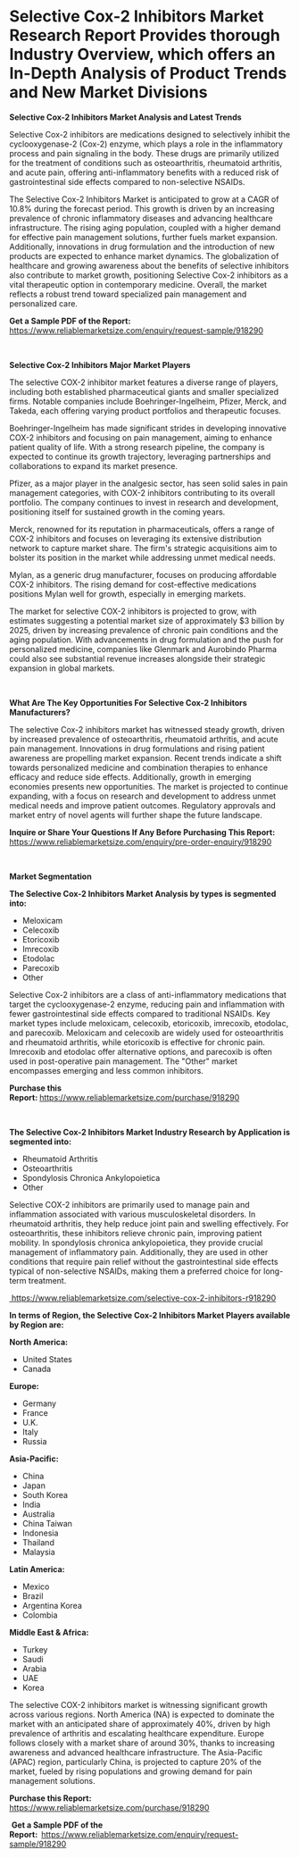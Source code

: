 <p><h1>Selective Cox-2 Inhibitors Market Research Report Provides thorough Industry Overview, which offers an In-Depth Analysis of Product Trends and New Market Divisions</h1></p><p><strong>Selective Cox-2 Inhibitors Market Analysis and Latest Trends</strong></p>
<p><p>Selective Cox-2 inhibitors are medications designed to selectively inhibit the cyclooxygenase-2 (Cox-2) enzyme, which plays a role in the inflammatory process and pain signaling in the body. These drugs are primarily utilized for the treatment of conditions such as osteoarthritis, rheumatoid arthritis, and acute pain, offering anti-inflammatory benefits with a reduced risk of gastrointestinal side effects compared to non-selective NSAIDs.</p><p>The Selective Cox-2 Inhibitors Market is anticipated to grow at a CAGR of 10.8% during the forecast period. This growth is driven by an increasing prevalence of chronic inflammatory diseases and advancing healthcare infrastructure. The rising aging population, coupled with a higher demand for effective pain management solutions, further fuels market expansion. Additionally, innovations in drug formulation and the introduction of new products are expected to enhance market dynamics. The globalization of healthcare and growing awareness about the benefits of selective inhibitors also contribute to market growth, positioning Selective Cox-2 inhibitors as a vital therapeutic option in contemporary medicine. Overall, the market reflects a robust trend toward specialized pain management and personalized care.</p></p>
<p><strong>Get a Sample PDF of the Report:&nbsp;</strong> <a href="https://www.reliablemarketsize.com/enquiry/request-sample/918290?utm_campaign=3511&utm_medium=2&utm_source=Github&utm_content=ia&utm_term=13042025&utm_id=selective-cox-2-inhibitors">https://www.reliablemarketsize.com/enquiry/request-sample/918290</a></p>
<p>&nbsp;</p>
<p><strong>Selective Cox-2 Inhibitors Major Market Players</strong></p>
<p><p>The selective COX-2 inhibitor market features a diverse range of players, including both established pharmaceutical giants and smaller specialized firms. Notable companies include Boehringer-Ingelheim, Pfizer, Merck, and Takeda, each offering varying product portfolios and therapeutic focuses.</p><p>Boehringer-Ingelheim has made significant strides in developing innovative COX-2 inhibitors and focusing on pain management, aiming to enhance patient quality of life. With a strong research pipeline, the company is expected to continue its growth trajectory, leveraging partnerships and collaborations to expand its market presence.</p><p>Pfizer, as a major player in the analgesic sector, has seen solid sales in pain management categories, with COX-2 inhibitors contributing to its overall portfolio. The company continues to invest in research and development, positioning itself for sustained growth in the coming years.</p><p>Merck, renowned for its reputation in pharmaceuticals, offers a range of COX-2 inhibitors and focuses on leveraging its extensive distribution network to capture market share. The firm's strategic acquisitions aim to bolster its position in the market while addressing unmet medical needs.</p><p>Mylan, as a generic drug manufacturer, focuses on producing affordable COX-2 inhibitors. The rising demand for cost-effective medications positions Mylan well for growth, especially in emerging markets.</p><p>The market for selective COX-2 inhibitors is projected to grow, with estimates suggesting a potential market size of approximately $3 billion by 2025, driven by increasing prevalence of chronic pain conditions and the aging population. With advancements in drug formulation and the push for personalized medicine, companies like Glenmark and Aurobindo Pharma could also see substantial revenue increases alongside their strategic expansion in global markets.</p></p>
<p>&nbsp;</p>
<p><strong>What Are The Key Opportunities For Selective Cox-2 Inhibitors Manufacturers?</strong></p>
<p><p>The selective Cox-2 inhibitors market has witnessed steady growth, driven by increased prevalence of osteoarthritis, rheumatoid arthritis, and acute pain management. Innovations in drug formulations and rising patient awareness are propelling market expansion. Recent trends indicate a shift towards personalized medicine and combination therapies to enhance efficacy and reduce side effects. Additionally, growth in emerging economies presents new opportunities. The market is projected to continue expanding, with a focus on research and development to address unmet medical needs and improve patient outcomes. Regulatory approvals and market entry of novel agents will further shape the future landscape.</p></p>
<p><strong>Inquire or Share Your Questions If Any Before Purchasing This Report:</strong> <a href="https://www.reliablemarketsize.com/enquiry/pre-order-enquiry/918290?utm_campaign=3511&utm_medium=2&utm_source=Github&utm_content=ia&utm_term=13042025&utm_id=selective-cox-2-inhibitors">https://www.reliablemarketsize.com/enquiry/pre-order-enquiry/918290</a></p>
<p>&nbsp;</p>
<p><strong>Market Segmentation</strong></p>
<p><strong>The Selective Cox-2 Inhibitors Market Analysis by types is segmented into:</strong></p>
<p><ul><li>Meloxicam</li><li>Celecoxib</li><li>Etoricoxib</li><li>Imrecoxib</li><li>Etodolac</li><li>Parecoxib</li><li>Other</li></ul></p>
<p><p>Selective Cox-2 inhibitors are a class of anti-inflammatory medications that target the cyclooxygenase-2 enzyme, reducing pain and inflammation with fewer gastrointestinal side effects compared to traditional NSAIDs. Key market types include meloxicam, celecoxib, etoricoxib, imrecoxib, etodolac, and parecoxib. Meloxicam and celecoxib are widely used for osteoarthritis and rheumatoid arthritis, while etoricoxib is effective for chronic pain. Imrecoxib and etodolac offer alternative options, and parecoxib is often used in post-operative pain management. The "Other" market encompasses emerging and less common inhibitors.</p></p>
<p><strong>Purchase this Report:&nbsp;</strong><a href="https://www.reliablemarketsize.com/purchase/918290?utm_campaign=3511&utm_medium=2&utm_source=Github&utm_content=ia&utm_term=13042025&utm_id=selective-cox-2-inhibitors">https://www.reliablemarketsize.com/purchase/918290</a></p>
<p>&nbsp;</p>
<p><strong>The Selective Cox-2 Inhibitors Market Industry Research by Application is segmented into:</strong></p>
<p><ul><li>Rheumatoid Arthritis</li><li>Osteoarthritis</li><li>Spondylosis Chronica Ankylopoietica</li><li>Other</li></ul></p>
<p><p>Selective COX-2 inhibitors are primarily used to manage pain and inflammation associated with various musculoskeletal disorders. In rheumatoid arthritis, they help reduce joint pain and swelling effectively. For osteoarthritis, these inhibitors relieve chronic pain, improving patient mobility. In spondylosis chronica ankylopoietica, they provide crucial management of inflammatory pain. Additionally, they are used in other conditions that require pain relief without the gastrointestinal side effects typical of non-selective NSAIDs, making them a preferred choice for long-term treatment.</p></p>
<p><a href="https://www.reliablemarketsize.com/selective-cox-2-inhibitors-r918290?utm_campaign=3511&utm_medium=2&utm_source=Github&utm_content=ia&utm_term=13042025&utm_id=selective-cox-2-inhibitors">&nbsp;https://www.reliablemarketsize.com/selective-cox-2-inhibitors-r918290</a></p>
<p><strong>In terms of Region, the Selective Cox-2 Inhibitors Market Players available by Region are:</strong></p>
<p>
    <p> <strong> North America: </strong>
        <ul>
            <li>United States</li>
            <li>Canada</li>
        </ul>
        </p> 
    <p> <strong> Europe: </strong>
        <ul>
            <li>Germany</li>
            <li>France</li>
            <li>U.K.</li>
            <li>Italy</li>
            <li>Russia</li>
        </ul>
        </p> 
    <p> <strong> Asia-Pacific: </strong>
        <ul>
            <li>China</li>
            <li>Japan</li>
            <li>South Korea</li>
            <li>India</li>
            <li>Australia</li>
            <li>China Taiwan</li>
            <li>Indonesia</li>
            <li>Thailand</li>
            <li>Malaysia</li>
        </ul>
        </p> 
    <p> <strong> Latin America: </strong>
        <ul>
            <li>Mexico</li>
            <li>Brazil</li>
            <li>Argentina Korea</li>
            <li>Colombia</li>
        </ul>
        </p> 
    <p> <strong> Middle East & Africa: </strong>
        <ul>
            <li>Turkey</li>
            <li>Saudi</li>
            <li>Arabia</li>
            <li>UAE</li>
            <li>Korea</li>
        </ul>
    </p>
    </p>
<p><p>The selective COX-2 inhibitors market is witnessing significant growth across various regions. North America (NA) is expected to dominate the market with an anticipated share of approximately 40%, driven by high prevalence of arthritis and escalating healthcare expenditure. Europe follows closely with a market share of around 30%, thanks to increasing awareness and advanced healthcare infrastructure. The Asia-Pacific (APAC) region, particularly China, is projected to capture 20% of the market, fueled by rising populations and growing demand for pain management solutions.</p></p>
<p><strong>Purchase this Report: </strong><a href="https://www.reliablemarketsize.com/purchase/918290?utm_campaign=3511&utm_medium=2&utm_source=Github&utm_content=ia&utm_term=13042025&utm_id=selective-cox-2-inhibitors">https://www.reliablemarketsize.com/purchase/918290</a></p>
<p>&nbsp;<strong>Get a Sample PDF of the Report:&nbsp;&nbsp;</strong><a href="https://www.reliablemarketsize.com/enquiry/request-sample/918290?utm_campaign=3511&utm_medium=2&utm_source=Github&utm_content=ia&utm_term=13042025&utm_id=selective-cox-2-inhibitors">https://www.reliablemarketsize.com/enquiry/request-sample/918290</a></p>
<p><strong></strong></p>
<p><p></p><p></p><p></p></p>
